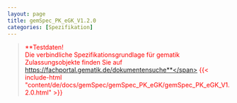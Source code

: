 ```yaml
---
layout: page
title: gemSpec_PK_eGK_V1.2.0
categories: [Spezifikation]
---
```

> <span style="color:red">**Testdaten!<br>Die verbindliche Spezifikationsgrundlage für gematik Zulassungsobjekte finden Sie auf https://fachportal.gematik.de/dokumentensuche**</span>
{{< include-html "content/de/docs/gemSpec/gemSpec_PK_eGK/gemSpec_PK_eGK_V1.2.0.html" >}}
